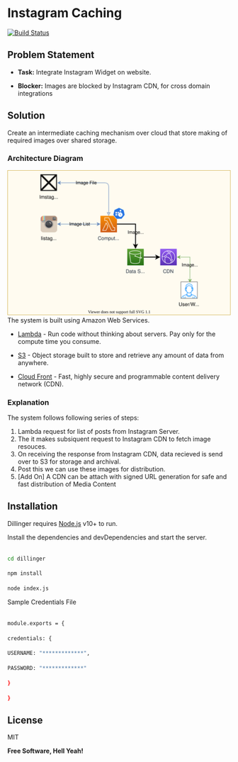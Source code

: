 
# Instagram Caching

[![Build Status](https://travis-ci.org/joemccann/dillinger.svg?branch=master)](https://travis-ci.org/joemccann/dillinger)

  

## Problem Statement

- **Task:** Integrate Instagram Widget on website.

- **Blocker:** Images are blocked by Instagram CDN, for cross domain integrations

## Solution

Create an intermediate caching mechanism over cloud that store making of required images over shared storage.

  

### Architecture Diagram

![Architecture Diagram](https://github.com/manuabhijit/instagram-cache/blob/main/instagram-caching.svg)
The system is built using Amazon Web Services.
-  [Lambda](https://aws.amazon.com/lambda/) - Run code without thinking about servers. Pay only for the compute time you consume.

-  [S3](https://aws.amazon.com/s3/) - Object storage built to store and retrieve any amount of data from anywhere.

- [Cloud Front](https://aws.amazon.com/cloudfront) - Fast, highly secure and programmable content delivery network (CDN).


### Explanation
The system follows following series of steps:
1. Lambda request for list of posts from Instagram Server.
2. The it makes subsiquent request to Instagram CDN to fetch image resouces.
3. On receiving the response from Instagram CDN, data recieved is send over to S3 for storage and archival.
4.  Post this we can use these images for distribution.
5. [Add On] A CDN can be attach with signed URL generation for safe and fast distribution of Media Content

  

## Installation

  

Dillinger requires [Node.js](https://nodejs.org/) v10+ to run.

  

Install the dependencies and devDependencies and start the server.

  

```sh

cd dillinger

npm install

node index.js

```

  

Sample Credentials File

  

```sh

module.exports = {

credentials: {

USERNAME: "*************",

PASSWORD: "*************"

}

}

```

  

## License

  

MIT

  

**Free Software, Hell Yeah!**

  

[//]: #  (These are reference links used in the body of this note and get stripped out when the markdown processor does its job. There is no need to format nicely because it shouldn't be seen. Thanks SO - http://stackoverflow.com/questions/4823468/store-comments-in-markdown-syntax)

  

[dill]: <https://github.com/joemccann/dillinger>